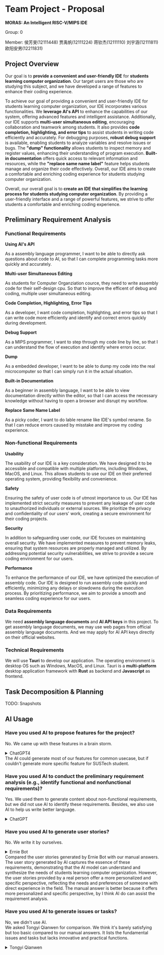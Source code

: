 # Team Project - Proposal

**MORAS: An Intelligent RISC-V/MIPS IDE**

Group: 0

Member: 侯芳旻(12111448) 贾禹帆(12111224) 蒋钦杰(12111110) 刘宇涵(12111811) 欧阳安男(12211831)

## Project Overview

Our goal is to **provide a convenient and user-friendly IDE** for **students learning computer organization**. Our target users are those who are studying this subject, and we have developed a range of features to enhance their coding experience.

To achieve our goal of providing a convenient and user-friendly IDE for students learning computer organization, our IDE incorporates various functionalities. We **leverage AI's API** to enhance the capabilities of our system, offering advanced features and intelligent assistance. Additionally, our IDE supports **multi-user simultaneous editing**, encouraging collaboration and teamwork among students. It also provides **code completion, highlighting, and error tips** to assist students in writing code efficiently and accurately. For debugging purposes, **robust debug support** is available, enabling students to analyze variables and resolve issues or bugs. The **"dump" functionality** allows students to inspect memory and register values, enhancing their understanding of program execution. **Built-in documentation** offers quick access to relevant information and resources, while the **"replace same name label"** feature helps students manage and organize their code effectively. Overall, our IDE aims to create a comfortable and enriching coding experience for students studying computer organization.

Overall, our overall goal is to **create an IDE that simplifies the learning process for students studying computer organization**. By providing a user-friendly interface and a range of powerful features, we strive to offer students a comfortable and enriching coding experience.

## Preliminary Requirement Analysis

### Functional Requirements

**Using AI's API**

As a assembly language programmer, I want to be able to directly ask questions about code to AI, so that I can complete programming tasks more quickly and accurately.

**Multi-user Simultaneous Editing**

As students for Computer Organziation cource, they need to write assembly code for their self-design cpu. So that to improve the efficent of debug and coding, multiple user simultaneous editing.

**Code Completion, Highlighting, Error Tips**

As a developer, I want code completion, highlighting, and error tips so that I can write code more efficiently and identify and correct errors quickly during development.

**Debug Support**

As a MIPS programmer, I want to step through my code line by line, so that I can understand the flow of execution and identify where errors occur.

**Dump**

As a embedded developer, I want to be able to dump my code into the real microcomputer so that I can simply run it in the actual situation.

**Built-in Documentation**

As a beginner in assembly language, I want to be able to view documentation directly within the editor, so that I can access the necessary knowledge without having to open a browser and disrupt my workflow.

**Replace Same Name Label**

As a picky coder, I want to do lable rename like IDE's symbol rename. So that I can reduce errors caused by misstake and improve my coding experience.

### Non-functional Requirements

**Usability**

The usability of our IDE is a key consideration. We have designed it to be accessible and compatible with multiple platforms, including Windows, MacOS, and Linux. This allows students to use our IDE on their preferred operating system, providing flexibility and convenience.

**Safety**

Ensuring the safety of user code is of utmost importance to us. Our IDE has implemented strict security measures to prevent any leakage of user code to unauthorized individuals or external sources. We prioritize the privacy and confidentiality of our users' work, creating a secure environment for their coding projects.

**Security**

In addition to safeguarding user code, our IDE focuses on maintaining overall security. We have implemented measures to prevent memory leaks, ensuring that system resources are properly managed and utilized. By addressing potential security vulnerabilities, we strive to provide a secure coding environment for our users.

**Performance**

To enhance the performance of our IDE, we have optimized the execution of assembly code. Our IDE is designed to run assembly code quickly and efficiently, minimizing any delays or slowdowns during the execution process. By prioritizing performance, we aim to provide a smooth and seamless coding experience for our users.

### Data Requirements

We need **assembly language documents** and **AI API keys** in this project. To get assembly language documents, we may use web pages from official assembly language documents. And we may apply for AI API keys directly on their official websites.

### Technical Requirements

We will use **Tauri** to develop our application. The operating environment is desktop OS such as Windows, MacOS, and Linux. Tauri is a **multi-platform** desktop application framework with **Rust** as backend and **Javascript** as frontend.

## Task Decomposition & Planning

TODO: Snapshots

## AI Usage

### Have you used AI to propose features for the project?

No. We came up with these features in a brain storm.
<details>
  <summary>ChatGPT4</summary>
  <img src="img/1.png" alt="1">
</details>
The AI could generate most of our features for common usecase, but if couldn't generate more specific feature for SUSTech student.

### Have you used AI to conduct the preliminary requirement analysis (e.g., identify functional and nonfunctional requirements)?

Yes. We used them to generate content about non-functional requirements, but we did not use AI to identify these requirements. Besides, we also use AI to help us write better language.

<details>
    <summary>ChatGPT</summary>
  <img src="img/2_1.png" alt="2_1">
  <img src="img/2_2.png" alt="2_2">
  <img src="img/2_3.png" alt="2_3">
  <img src="img/2_4.png" alt="2_4">
</details>

### Have you used AI to generate user stories?

No. We write it by ourselves.
<details>
  <summary>Ernie Bot</summary>
  <img src="img/3.png" alt="3">
</details>
Compared the user stories generated by Ernie Bot with our manual answers. The user story generated by AI captures the essence of these requirements, demonstrating that the AI model can understand and synthesize the needs of students learning computer organization. However, the user stories provided by a real person offer a more personalized and specific perspective, reflecting the needs and preferences of someone with direct experience in the field.
The manual answer is better because it offers more personalized and specific perspective, by I think AI do can assist the requirement analysis.

### Have you used AI to generate issues or tasks?

No, we didn't use AI.  
We asked Tongyi Qianwen for comparison. We think it's barely satisfying but too basic compared to our manual answers. It lists the fundamental issues and tasks but lacks innovative and practical functions.  
<details>
  <summary>Tongyi Qianwen</summary>
  <img src="img/4.png" alt="4">
</details>

